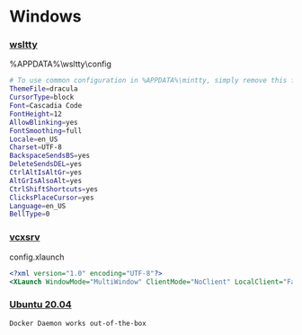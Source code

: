 # Windows
### [wsltty](https://github.com/mintty/wsltty)
%APPDATA%\wsltty\config
```sh
# To use common configuration in %APPDATA%\mintty, simply remove this file
ThemeFile=dracula
CursorType=block
Font=Cascadia Code
FontHeight=12
AllowBlinking=yes
FontSmoothing=full
Locale=en_US
Charset=UTF-8
BackspaceSendsBS=yes
DeleteSendsDEL=yes
CtrlAltIsAltGr=yes
AltGrIsAlsoAlt=yes
CtrlShiftShortcuts=yes
ClicksPlaceCursor=yes
Language=en_US
BellType=0
```
### [vcxsrv](https://sourceforge.net/projects/vcxsrv/)
config.xlaunch
```xml
<?xml version="1.0" encoding="UTF-8"?>
<XLaunch WindowMode="MultiWindow" ClientMode="NoClient" LocalClient="False" Display="0" LocalProgram="xcalc" RemoteProgram="xterm" RemotePassword="" PrivateKey="" RemoteHost="" RemoteUser="" XDMCPHost="" XDMCPBroadcast="False" XDMCPIndirect="False" Clipboard="True" ClipboardPrimary="True" ExtraParams="" Wgl="True" DisableAC="True" XDMCPTerminate="False"/>

```
### [Ubuntu 20.04](https://aka.ms/wslubuntu2004)
`Docker Daemon works out-of-the-box`
